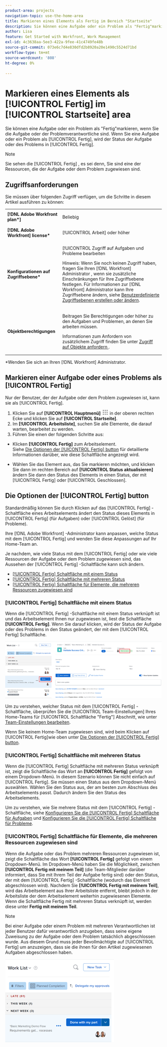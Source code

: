 ```yaml
---
product-area: projects
navigation-topic: use-the-home-area
title: Markieren eines Elements als Fertig im Bereich "Startseite"
description: Sie können eine Aufgabe oder ein Problem als "Fertig"markieren, wenn Sie die Aufgabe oder der Problemverantwortliche sind. Wenn Sie eine Aufgabe oder ein Problem als Fertig markieren, wird der Status der Aufgabe oder des Problems in Fertig gestellt geändert.
author: Lisa
feature: Get Started with Workfront, Work Management
exl-id: 4c3638aa-5ee3-422a-9fee-41c4749fe48b
source-git-commit: 073e6c7d4e830dfd2b8920a20e1490c5524d71bd
workflow-type: tm+mt
source-wordcount: '808'
ht-degree: 0%

---
```


# Markieren eines Elements als [!UICONTROL Fertig] im [!UICONTROL Startseite] area

Sie können eine Aufgabe oder ein Problem als &quot;Fertig&quot;markieren, wenn Sie die Aufgabe oder der Problemverantwortliche sind. Wenn Sie eine Aufgabe oder ein Problem als [!UICONTROL Fertig], wird der Status der Aufgabe oder des Problems in [!UICONTROL Fertig].

>[!NOTE]
>
>Sie sehen die [!UICONTROL Fertig] , es sei denn, Sie sind eine der Ressourcen, die der Aufgabe oder dem Problem zugewiesen sind.

## Zugriffsanforderungen

Sie müssen über folgenden Zugriff verfügen, um die Schritte in diesem Artikel ausführen zu können:

<table style="table-layout:auto"> 
 <col> 
 </col> 
 <col> 
 </col> 
 <tbody> 
  <tr> 
   <td role="rowheader"><strong>[!DNL Adobe Workfront plan*]</strong></td> 
   <td> <p>Beliebig</p> </td> 
  </tr> 
  <tr> 
   <td role="rowheader"><strong>[!DNL Adobe Workfront] license*</strong></td> 
   <td> <p>[!UICONTROL Arbeit] oder höher</p> </td> 
  </tr> 
  <tr> 
   <td role="rowheader"><strong>Konfigurationen auf Zugriffsebene*</strong></td> 
   <td> <p>[!UICONTROL Zugriff auf Aufgaben und Probleme bearbeiten</p> <p>Hinweis: Wenn Sie noch keinen Zugriff haben, fragen Sie Ihren [!DNL Workfront] Administrator , wenn sie zusätzliche Einschränkungen für Ihre Zugriffsebene festlegen. Für Informationen zur [!DNL Workfront] Administrator kann Ihre Zugriffsebene ändern, siehe <a href="../../../administration-and-setup/add-users/configure-and-grant-access/create-modify-access-levels.md" class="MCXref xref">Benutzerdefinierte Zugriffsebenen erstellen oder ändern</a>.</p> </td> 
  </tr> 
  <tr> 
   <td role="rowheader"><strong>Objektberechtigungen</strong></td> 
   <td> <p>Beitragen Sie Berechtigungen oder höher zu den Aufgaben und Problemen, an denen Sie arbeiten müssen.</p> <p>Informationen zum Anfordern von zusätzlichem Zugriff finden Sie unter <a href="../../../workfront-basics/grant-and-request-access-to-objects/request-access.md" class="MCXref xref">Zugriff auf Objekte anfordern </a>.</p> </td> 
  </tr> 
 </tbody> 
</table>

&#42;Wenden Sie sich an Ihren [!DNL Workfront] Administrator.

## Markieren einer Aufgabe oder eines Problems als [!UICONTROL Fertig]

Nur der Benutzer, der der Aufgabe oder dem Problem zugewiesen ist, kann sie als [!UICONTROL Fertig].

1. Klicken Sie auf **[!UICONTROL Hauptmenü]** ![](assets/main-menu-icon.png) in der oberen rechten Ecke und klicken Sie auf **[!UICONTROL Startseite]**.
1. Im **[!UICONTROL Arbeitsliste]**, suchen Sie alle Elemente, die darauf warten, bearbeitet zu werden.
1. Führen Sie einen der folgenden Schritte aus:

* Klicken **[!UICONTROL Fertig]** zum Arbeitselement.\
   Siehe [Die Optionen der [!UICONTROL Fertig] button](#understand-the-options-of-the-done-button) für detaillierte Informationen darüber, wie diese Schaltfläche angezeigt wird.

* Wählen Sie das Element aus, das Sie markieren möchten, und klicken Sie dann im rechten Bereich auf **[!UICONTROL Status aktualisieren]**&#x200B;ändern Sie dann den Status des Elements in einen Status, der mit [!UICONTROL Fertig] oder [!UICONTROL Geschlossen].

## Die Optionen der [!UICONTROL Fertig] button

Standardmäßig können Sie durch Klicken auf das [!UICONTROL Fertig] -Schaltfläche eines Arbeitselements ändert den Status dieses Elements in [!UICONTROL Fertig] (für Aufgaben) oder [!UICONTROL Gelöst] (für Probleme).

Ihre [!DNL Adobe Workfront] -Administrator kann anpassen, welche Status mit dem [!UICONTROL Fertig] und wenden Sie diese Anpassungen auf Ihr Home-Team an.

Je nachdem, wie viele Status mit dem [!UICONTROL Fertig] oder wie viele Ressourcen der Aufgabe oder dem Problem zugewiesen sind, das Aussehen der [!UICONTROL Fertig] -Schaltfläche kann sich ändern.

* [[!UICONTROL Fertig] Schaltfläche mit einem Status](#done-button-associated-with-one-status)
* [[!UICONTROL Fertig] Schaltfläche mit mehreren Status](#done-button-associated-with-multiple-statuses)
* [[!UICONTROL Fertig] Schaltfläche für Elemente, die mehreren Ressourcen zugewiesen sind](#done-button-for-items-assigned-to-multiple-resources)

### [!UICONTROL Fertig] Schaltfläche mit einem Status

Wenn die [!UICONTROL Fertig] -Schaltfläche mit einem Status verknüpft ist und das Arbeitselement Ihnen nur zugewiesen ist, liest die Schaltfläche **[!UICONTROL Fertig]**. Wenn Sie darauf klicken, wird der Status der Aufgabe oder des Problems in den Status geändert, der mit dem [!UICONTROL Fertig] Schaltfläche.

![Schaltfläche &quot;Fertig&quot;](assets/Done.png)

Um zu verstehen, welcher Status mit dem [!UICONTROL Fertig] -Schaltfläche, überprüfen Sie die [!UICONTROL Team-Einstellungen] Ihres Home-Teams für [!UICONTROL Schaltfläche &quot;Fertig&quot;] Abschnitt, wie unter [Team-Einstellungen bearbeiten](../../../people-teams-and-groups/create-and-manage-teams/edit-team-settings.md).

Wenn Sie keinem Home-Team zugewiesen sind, wird beim Klicken auf [!UICONTROL Fertig]wie oben unter [Die Optionen der [!UICONTROL Fertig] button](#understand-the-options-of-the-done-button).

### [!UICONTROL Fertig] Schaltfläche mit mehreren Status

Wenn die [!UICONTROL Fertig] Schaltfläche mit mehreren Status verknüpft ist, zeigt die Schaltfläche das Wort an **[!UICONTROL Fertig]** gefolgt von einem Dropdown-Menü. In diesem Szenario können Sie nicht einfach auf [!UICONTROL Fertig]. Sie müssen einen Status aus dem Dropdown-Menü auswählen. Wählen Sie den Status aus, der am besten zum Abschluss des Arbeitselements passt. Dadurch ändern Sie den Status des Arbeitselements.

Um zu verstehen, wie Sie mehrere Status mit dem [!UICONTROL Fertig] -Schaltfläche, siehe [Konfigurieren Sie die [!UICONTROL Fertig] Schaltfläche für Aufgaben](../../../people-teams-and-groups/create-and-manage-teams/configure-the-done-button-for-tasks.md) und [Konfigurieren Sie die [!UICONTROL Fertig] Schaltfläche für Probleme](../../../people-teams-and-groups/create-and-manage-teams/configure-the-done-button-for-issues.md).

<!--
<img src="assets/marking-an-item-done-multiple-statuses-350x171.png" style="width: 350;height: 171;" data-mc-conditions="QuicksilverOrClassic.Draft mode">
-->

### [!UICONTROL Fertig] Schaltfläche für Elemente, die mehreren Ressourcen zugewiesen sind

Wenn die Aufgabe oder das Problem mehreren Ressourcen zugewiesen ist, zeigt die Schaltfläche das Wort **[!UICONTROL Fertig]** gefolgt von einem Dropdown-Menü. Im Dropdown-Menü haben Sie die Möglichkeit, zwischen **[!UICONTROL Fertig mit meinem Teil]** (die Team-Mitglieder darüber informiert, dass Sie mit Ihrem Teil der Aufgabe fertig sind) oder den Status, der mit dem [!UICONTROL Fertig] -Schaltfläche (wodurch das Element abgeschlossen wird). Nachdem Sie **[!UICONTROL Fertig mit meinem Teil]**, wird das Arbeitselement aus Ihrer Arbeitsliste entfernt, bleibt jedoch in der Arbeitsliste der dem Arbeitselement weiterhin zugewiesenen Elemente.\
Wenn die Schaltfläche Fertig mit mehreren Status verknüpft ist, werden diese unter **Fertig mit meinem Teil**.

>[!NOTE]
>
>Bei einer Aufgabe oder einem Problem mit mehreren Verantwortlichen ist jeder Benutzer dafür verantwortlich anzugeben, dass seine eigene Zuweisung zu der Aufgabe oder dem Problem tatsächlich abgeschlossen wurde. Aus diesem Grund muss jeder Bevollmächtigte auf [!UICONTROL Fertig] um anzuzeigen, dass sie die ihnen für den Artikel zugewiesenen Aufgaben abgeschlossen haben.

![](assets/marking-an-item-done-with-my-part-grop-by-drop-down-nwe-350x266.png)
